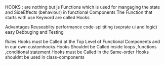 HOOKS : are nothing but js Functions which is used for mangaging the state and SideEffects (behaviour) in functional Components 
The Function that starts with use Keyword are called Hooks

Advantages
    Reuseablity 
    performance
    code-splititing (seprate ui and logic)
    easy Debbuging and Testing


Rules
    Hooks must be Called at the Top Level of Functional Components and in our own customhooks
    Hooks Shouldnt be Called inside loops ,functions ,conditional statement 
    Hooks must be Called in the Same-order
    Hooks shouldnt be used in class-components